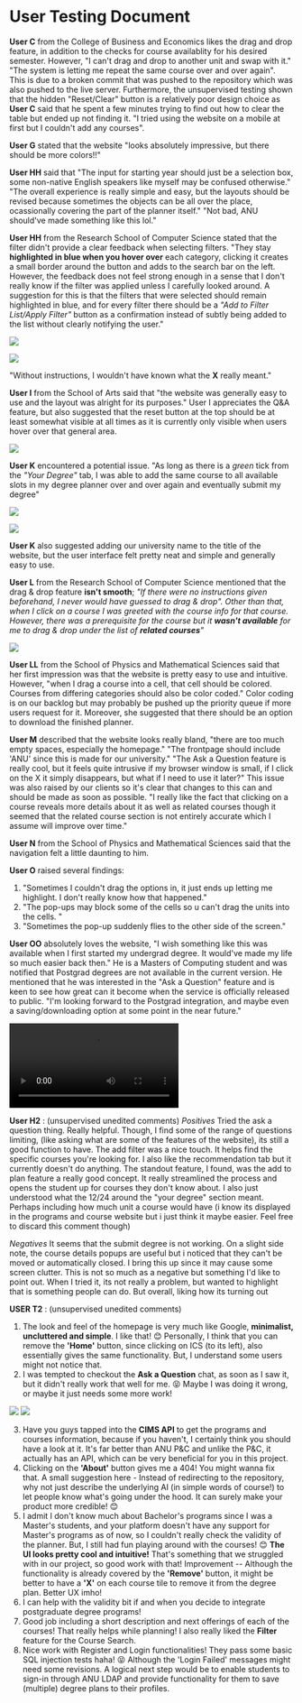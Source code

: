 # User Testing Document

**User C** from the College of Business and Economics likes the drag and drop feature, in addition to the checks for course availablity for his desired semester. However, "I can't drag and drop to another unit and swap with it." "The system is letting me repeat the same course over and over again". This is due to a broken commit that was pushed to the repository which was also pushed to the live server. Furthermore, the unsupervised testing shown that the hidden "Reset/Clear" button is a relatively poor design choice as **User C** said that he spent a few minutes trying to find out how to clear the table but ended up not finding it. "I tried using the website on a mobile at first but I couldn't add any courses".

**User G** stated that the website "looks absolutely impressive, but there should be more colors!!" 

**User HH** said that "The input for starting year should just be a selection box, some non-native English speakers like myself may be confused otherwise." "The overall experience is really simple and easy, but the layouts should be revised because sometimes the objects can be all over the place, ocassionally covering the part of the planner itself." "Not bad, ANU should've made something like this lol."

**User HH** from the Research School of Computer Science stated that the filter didn't provide a clear feedback when selecting filters. "They stay **highlighted in blue when you hover over** each category, clicking it creates a small border around the button and adds to the search bar on the left. However, the feedback does not feel strong enough in a sense that I don't really know if the filter was applied unless I carefully looked around. A suggestion for this is that the filters that were selected should remain highlighted in blue, and for every filter there should be a *"Add to Filter List/Apply Filter"* button as a confirmation instead of subtly being added to the list without clearly notifying the user."

![](Images/2.png)

![](Images/1.png)

"Without instructions, I wouldn't have known what the **X** really meant."


**User I** from the School of Arts said that "the website was generally easy to use and the layout was alright for its purposes." User I appreciates the Q&A feature, but also suggested that the reset button at the top should be at least somewhat visible at all times as it is currently only visible when users hover over that general area.

![](Images/5.png)

**User K** encountered a potential issue. "As long as there is a *green* tick from the *"Your Degree"* tab, I was able to add the same course to all available slots in my degree planner over and over again and eventually submit my degree" 

![](Images/6.png)

![](Images/4.png)

**User K** also suggested adding our university name to the title of the website, but the user interface felt pretty neat and simple and generally easy to use.

**User L** from the Research School of Computer Science mentioned that the drag & drop feature **isn't smooth**; *"If there were no instructions given beforehand, I never would have guessed to drag & drop". Other than that, when I click on a course I was greeted with the course info for that course. However, there was a prerequisite for the course but it **wasn't available** for me to drag & drop under the list of **related courses**"*

![](Images/3.png)

**User LL** from the School of Physics and Mathematical Sciences said that her first impression was that the website is pretty easy to use and intuitive. However, "when I drag a course into a cell, that cell should be colored. Courses from differing categories should also be color coded." Color coding is on our backlog but may probably be pushed up the priority queue if more users request for it. Moreover, she suggested that there should be an option to download the finished planner.

**User M** described that the website looks really bland, "there are too much empty spaces, especially the homepage." "The frontpage should include 'ANU' since this is made for our university." "The Ask a Question feature is really cool, but it feels quite intrusive if my browser window is small, if I click on the X it simply disappears, but what if I need to use it later?" This issue was also raised by our clients so it's clear that changes to this can and should be made as soon as possible. "I really like the fact that clicking on a course reveals more details about it as well as related courses though it seemed that the related course section is not entirely accurate which I assume  will improve over time."

**User N** from the School of Physics and Mathematical Sciences said that the navigation felt a little daunting to him.

**User O** raised several findings:
1. "Sometimes I couldn't drag the options in, it just ends up letting me highlight. I don't really know how that happened."
2. "The pop-ups may block some of the cells so u can't drag the units into the cells. "
3. "Sometimes the pop-up suddenly flies to the other side of the screen."

**User OO** absolutely loves the website, "I wish something like this was available when I first started my undergrad degree. It would've made my life so much easier back then." He is a Masters of Computing student and was notified that Postgrad degrees are not available in the current version. He mentioned that he was interested in the "Ask a Question" feature and is keen to see how great can it become when the service is officially released to public. "I'm looking forward to the Postgrad integration, and maybe even a saving/downloading option at some point in the near future."

![Clip](Images/vid.mp4)


**User H2** : (unsupervised unedited comments)
*Positives*
Tried the ask a question thing. Really helpful. Though, I find some of the range of questions limiting, (like asking what are some of the features of the website), its still a good function to have. The add filter was a nice touch. It helps find the specific courses you're looking for. I also like the recommendation tab but it currently doesn't do anything. The standout feature, I found, was the add to plan feature a really good concept. It really streamlined the process and opens the student up for courses they don't know about. I also just understood what the 12/24 around the "your degree" section meant. Perhaps including how much unit a course would have (i know its displayed in the programs and course website but i just think it maybe easier. Feel free to discard this comment though)

*Negatives* It seems that the submit degree is not working. On a slight side note, the course details popups are useful but i noticed that they can't be moved or automatically closed. I bring this up since it may cause some screen clutter. This is not  so much as a negative but something I'd like to point out. When I tried it, its not really a problem, but wanted to highlight that is something people can do. But overall, liking how its turning out

**USER T2** : (unsupervised unedited comments)

1. The look and feel of the homepage is very much like Google, **minimalist, uncluttered and simple**. I like that! 😊 Personally, I think that you can remove the **'Home'** button, since clicking on ICS (to its left), also essentially gives the same functionality. But, I understand some users might not notice that.
2. I was tempted to checkout the **Ask a Question** chat, as soon as I saw it, but it didn't really work that well for me. 😝 Maybe I was doing it wrong, or maybe it just needs some more work!

![](Images/ht1.png)
![](Images/ht2.png)

3.	Have you guys tapped into the **CIMS API** to get the programs and courses information, because if you haven't, I certainly think you should have a look at it. It's far better than ANU P&C and unlike the P&C, it actually has an API, which can be very beneficial for you in this project.
4.	Clicking on the **'About'** button gives me a 404! You might wanna fix that. A small suggestion here - Instead of redirecting to the repository, why not just describe the underlying AI (in simple words of course!) to let people know what's going under the hood. It can surely make your product more credible! 😊 
5.	I admit I don't know much about Bachelor's programs since I was a Master's students, and your platform doesn't have any support for Master's programs as of now, so I couldn't really check the validity of the planner. But, I still had fun playing around with the courses! 😊 **The UI looks pretty cool and intuitive!** That's something that we struggled with in our project, so good work with that! Improvement -- Although the functionality is already covered by the **'Remove'** button, it might be better to have a **'X'** on each course tile to remove it from the degree plan. Better UX imho!
6.	I can help with the validity bit if and when you decide to integrate postgraduate degree programs!
7.	Good job including a short description and next offerings of each of the courses! That really helps while planning! I also really liked the **Filter** feature for the Course Search.
8.	Nice work with Register and Login functionalities! They pass some basic SQL injection tests haha! 😝 Although the 'Login Failed' messages might need some revisions. A logical next step would be to enable students to sign-in through ANU LDAP and provide functionality for them to save (multiple) degree plans to their profiles.  

